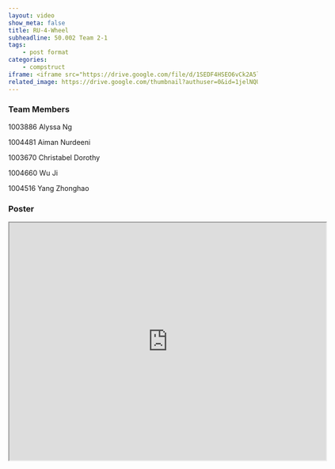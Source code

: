 ```yaml
---
layout: video
show_meta: false
title: RU-4-Wheel
subheadline: 50.002 Team 2-1
tags:
    - post format
categories:
    - compstruct
iframe: <iframe src="https://drive.google.com/file/d/1SEDF4HSEO6vCk2A5lkgfNKDRDbw6gUe1/preview" width="640" height="480"></iframe>
related_image: https://drive.google.com/thumbnail?authuser=0&id=1jelNQUdyhe73waDC7ET5pKWRmW0XPh7W&sz=w300-h300-p-k-nu-iv1
---
```


### Team Members

1003886 Alyssa Ng

1004481 Aiman Nurdeeni

1003670 Christabel Dorothy

1004660 Wu Ji

1004516 Yang Zhonghao  

### Poster

<iframe src="https://drive.google.com/file/d/1jelNQUdyhe73waDC7ET5pKWRmW0XPh7W/preview" width="640" height="480"></iframe>
